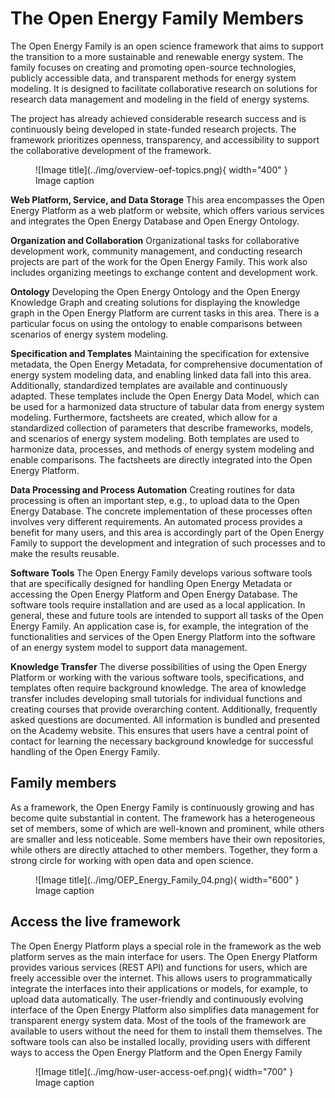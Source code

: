 # The Open Energy Family Members

The Open Energy Family is an open science framework that aims to support the transition to a more sustainable and renewable energy system. The family focuses on creating and promoting open-source technologies, publicly accessible data, and transparent methods for energy system modeling. It is designed to facilitate collaborative research on solutions for research data management and modeling in the field of energy systems.

The project has already achieved considerable research success and is continuously being developed in state-funded research projects. The framework prioritizes openness, transparency, and accessibility to support the collaborative development of the framework.


<figure markdown>
  ![Image title](../img/overview-oef-topics.png){ width="400" }
  <figcaption>Image caption</figcaption>
</figure>

**Web Platform, Service, and Data Storage**
This area encompasses the Open Energy Platform as a web platform or website, which offers various services and integrates the Open Energy Database and Open Energy Ontology.

**Organization and Collaboration**
Organizational tasks for collaborative development work, community management, and conducting research projects are part of the work for the Open Energy Family. This work also includes organizing meetings to exchange content and development work.

**Ontology**
Developing the Open Energy Ontology and the Open Energy Knowledge Graph and creating solutions for displaying the knowledge graph in the Open Energy Platform are current tasks in this area. There is a particular focus on using the ontology to enable comparisons between scenarios of energy system modeling.

**Specification and Templates**
Maintaining the specification for extensive metadata, the Open Energy Metadata, for comprehensive documentation of energy system modeling data, and enabling linked data fall into this area. Additionally, standardized templates are available and continuously adapted. These templates include the Open Energy Data Model, which can be used for a harmonized data structure of tabular data from energy system modeling. Furthermore, factsheets are created, which allow for a standardized collection of parameters that describe frameworks, models, and scenarios of energy system modeling. Both templates are used to harmonize data, processes, and methods of energy system modeling and enable comparisons. The factsheets are directly integrated into the Open Energy Platform.

**Data Processing and Process Automation**
Creating routines for data processing is often an important step, e.g., to upload data to the Open Energy Database. The concrete implementation of these processes often involves very different requirements. An automated process provides a benefit for many users, and this area is accordingly part of the Open Energy Family to support the development and integration of such processes and to make the results reusable.

**Software Tools**
The Open Energy Family develops various software tools that are specifically designed for handling Open Energy Metadata or accessing the Open Energy Platform and Open Energy Database. The software tools require installation and are used as a local application. In general, these and future tools are intended to support all tasks of the Open Energy Family. An application case is, for example, the integration of the functionalities and services of the Open Energy Platform into the software of an energy system model to support data management.

**Knowledge Transfer**
The diverse possibilities of using the Open Energy Platform or working with the various software tools, specifications, and templates often require background knowledge. The area of knowledge transfer includes developing small tutorials for individual functions and creating courses that provide overarching content. Additionally, frequently asked questions are documented. All information is bundled and presented on the Academy website. This ensures that users have a central point of contact for learning the necessary background knowledge for successful handling of the Open Energy Family.

## Family members

As a framework, the Open Energy Family is continuously growing and has become quite substantial in content. The framework has a heterogeneous set of members, some of which are well-known and prominent, while others are smaller and less noticeable. Some members have their own repositories, while others are directly attached to other members. Together, they form a strong circle for working with open data and open science.

<figure markdown>
  ![Image title](../img/OEP_Energy_Family_04.png){ width="600" }
  <figcaption>Image caption</figcaption>
</figure>


## Access the live framework

The Open Energy Platform plays a special role in the framework as the web platform serves as the main interface for users. The Open Energy Platform provides various services (REST API) and functions for users, which are freely accessible over the internet. This allows users to programmatically integrate the interfaces into their applications or models, for example, to upload data automatically. The user-friendly and continuously evolving interface of the Open Energy Platform also simplifies data management for transparent energy system data. Most of the tools of the framework are available to users without the need for them to install them themselves. The software tools can also be installed locally, providing users with different ways to access the Open Energy Platform and the Open Energy Family

<figure markdown>
  ![Image title](../img/how-user-access-oef.png){ width="700" }
  <figcaption>Image caption</figcaption>
</figure>